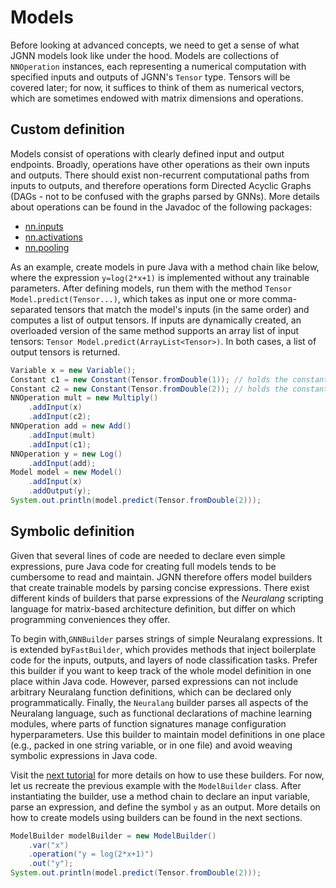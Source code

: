 # Models


Before looking at advanced concepts, we need to get a sense of what JGNN models look like under the hood. Models are collections of `NNOperation` instances, each representing a numerical computation with specified inputs and outputs of JGNN's `Tensor` type. Tensors will be covered later; for now, it suffices to think of them as numerical vectors, which are sometimes endowed with matrix dimensions and operations.

## Custom definition

Models consist of operations with clearly defined input and output endpoints. Broadly, operations have other operations as their own inputs and outputs. There should exist non-recurrent computational paths from inputs to outputs, and therefore operations form Directed Acyclic Graphs (DAGs - not to be confused with the graphs parsed by GNNs). More details about operations can be found in the Javadoc of the following packages:

- [nn.inputs](https://mklab-iti.github.io/JGNN/javadoc/mklab/JGNN/nn/inputs/package-summary.html)
- [nn.activations](https://mklab-iti.github.io/JGNN/javadoc/mklab/JGNN/nn/activations/package-summary.html)
- [nn.pooling](https://mklab-iti.github.io/JGNN/javadoc/mklab/JGNN/nn/pooling/package-summary.html)

As an example, create models in pure Java with a method chain like below, where the expression `y=log(2*x+1)` is implemented without any trainable parameters. After defining models, run them with the method `Tensor Model.predict(Tensor...)`, which takes as input one or more comma-separated tensors that match the model's inputs (in the same order) and computes a list of output tensors. If inputs are dynamically created, an overloaded version of the same method supports an array list of input tensors: `Tensor Model.predict(ArrayList<Tensor>)`. In both cases, a list of output tensors is returned.

```java
Variable x = new Variable();
Constant c1 = new Constant(Tensor.fromDouble(1)); // holds the constant "1"
Constant c2 = new Constant(Tensor.fromDouble(2)); // holds the constant "2"
NNOperation mult = new Multiply()
    .addInput(x)
    .addInput(c2);
NNOperation add = new Add()
    .addInput(mult)
    .addInput(c1);
NNOperation y = new Log()
    .addInput(add);
Model model = new Model()
    .addInput(x)
    .addOutput(y);
System.out.println(model.predict(Tensor.fromDouble(2)));
```

## Symbolic definition

Given that several lines of code are needed to declare even simple expressions, pure Java code for creating full models tends to be cumbersome to read and maintain. JGNN therefore offers model builders that create trainable models by parsing concise expressions. There exist different kinds of builders that parse expressions of the  _Neuralang_ scripting language for matrix-based architecture definition, but differ on which programming conveniences they offer.

To begin with,`GNNBuilder` parses strings of simple Neuralang expressions. It is extended by`FastBuilder`, which provides methods that inject boilerplate code for the inputs, outputs, and layers of node classification tasks. Prefer this builder if you want to keep track of the whole model definition in one place within Java code. However, parsed expressions can not include arbitrary Neuralang function definitions, which can be declared only programmatically. Finally, the `Neuralang` builder parses all aspects of the Neuralang language, such as functional declarations of machine learning modules, where parts of function signatures manage configuration hyperparameters. Use this builder to maintain model definitions in one place (e.g., packed in one string variable, or in one file) and avoid weaving symbolic expressions in Java code.

Visit the [next tutorial](builders.md) for more details on how to use these builders. For now, let us recreate the previous example with the `ModelBuilder` class. After instantiating the builder, use a method chain to declare an input variable, parse an expression, and define the symbol `y` as an output. More details on how to create models using builders can be found in the next sections.

```java
ModelBuilder modelBuilder = new ModelBuilder()
    .var("x")
    .operation("y = log(2*x+1)")
    .out("y");
System.out.println(model.predict(Tensor.fromDouble(2)));
```

